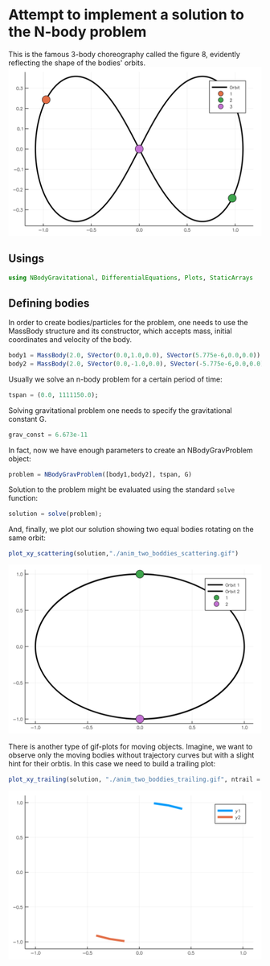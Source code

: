 # Attempt to implement a solution to the N-body problem
This is the famous 3-body choreography called the figure 8, evidently reflecting the shape of the bodies' orbits.
![A gif with the figure 8](./anim_eight_scattering.gif)


## Usings
```julia
using NBodyGravitational, DifferentialEquations, Plots, StaticArrays
```
## Defining bodies

In order to create bodies/particles for the problem, one needs to use the MassBody structure and its constructor, which accepts mass, initial coordinates and velocity of the body.

```julia
body1 = MassBody(2.0, SVector(0.0,1.0,0.0), SVector(5.775e-6,0.0,0.0))
body2 = MassBody(2.0, SVector(0.0,-1.0,0.0), SVector(-5.775e-6,0.0,0.0))
```

Usually we solve an n-body problem for a certain period of time:

```julia
tspan = (0.0, 1111150.0);
```

Solving gravitational problem one needs to specify the gravitational constant G.
```julia
grav_const = 6.673e-11
```

In fact, now we have enough parameters to create an NBodyGravProblem object:

```julia
problem = NBodyGravProblem([body1,body2], tspan, G)
```

Solution to the problem might be evaluated using the standard `solve` function:
```julia
solution = solve(problem);
```

And, finally, we plot our solution showing two equal bodies rotating on the same orbit:
```julia
plot_xy_scattering(solution,"./anim_two_boddies_scattering.gif")
```

![Here should appear a gif of rotating bodies](./anim_two_boddies_scattering.gif)

There is another type of gif-plots for moving objects. Imagine, we want to observe only the moving bodies without trajectory curves but with a slight hint for their orbtis. In this case we need to build a trailing plot:
```julia
plot_xy_trailing(solution, "./anim_two_boddies_trailing.gif", ntrail = 3, duration = 3.0)
```

![Here should appear another gif of rotating bodies](./anim_two_boddies_trailing.gif)